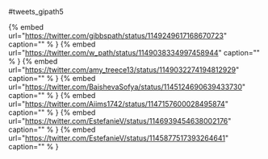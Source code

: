 #tweets_gipath5

{% embed url="https://twitter.com/gibbspath/status/1149249617168670723"  caption="" % }
{% embed url="https://twitter.com/w_path/status/1149038334997458944"  caption="" % }
{% embed url="https://twitter.com/amy_treece13/status/1149032274194812929"  caption="" % }
{% embed url="https://twitter.com/BaishevaSofya/status/1145124690639433730"  caption="" % }
{% embed url="https://twitter.com/Aiims1742/status/1147157600028495874"  caption="" % }
{% embed url="https://twitter.com/EstefanieV/status/1146939454638002176"  caption="" % }
{% embed url="https://twitter.com/EstefanieV/status/1145877517393264641"  caption="" % }
